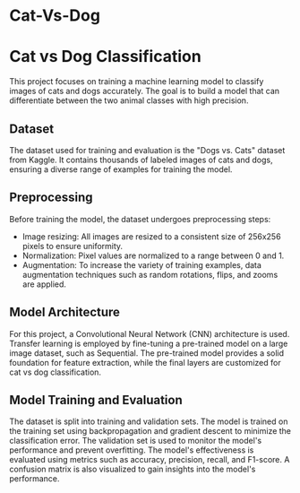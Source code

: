 # Cat-Vs-Dog

# Cat vs Dog Classification

This project focuses on training a machine learning model to classify images of cats and dogs accurately. The goal is to build a model that can differentiate between the two animal classes with high precision.

## Dataset

The dataset used for training and evaluation is the "Dogs vs. Cats" dataset from Kaggle. It contains thousands of labeled images of cats and dogs, ensuring a diverse range of examples for training the model.

## Preprocessing

Before training the model, the dataset undergoes preprocessing steps:

- Image resizing: All images are resized to a consistent size of 256x256 pixels to ensure uniformity.
- Normalization: Pixel values are normalized to a range between 0 and 1.
- Augmentation: To increase the variety of training examples, data augmentation techniques such as random rotations, flips, and zooms are applied.

## Model Architecture

For this project, a Convolutional Neural Network (CNN) architecture is used. Transfer learning is employed by fine-tuning a pre-trained model on a large image dataset, such as Sequential. The pre-trained model provides a solid foundation for feature extraction, while the final layers are customized for cat vs dog classification.

## Model Training and Evaluation

The dataset is split into training and validation sets. The model is trained on the training set using backpropagation and gradient descent to minimize the classification error. The validation set is used to monitor the model's performance and prevent overfitting. The model's effectiveness is evaluated using metrics such as accuracy, precision, recall, and F1-score. A confusion matrix is also visualized to gain insights into the model's performance.
